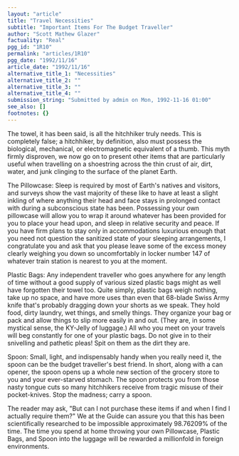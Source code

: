 ```yaml
---
layout: "article"
title: "Travel Necessities"
subtitle: "Important Items For The Budget Traveller"
author: "Scott Mathew Glazer"
factuality: "Real"
pgg_id: "1R10"
permalink: "articles/1R10"
pgg_date: "1992/11/16"
article_date: "1992/11/16"
alternative_title_1: "Necessities"
alternative_title_2: ""
alternative_title_3: ""
alternative_title_4: ""
submission_string: "Submitted by admin on Mon, 1992-11-16 01:00"
see_also: []
footnotes: {}
---
```

<div>
<p>The towel, it has been said, is all the hitchhiker truly needs. This is completely false; a hitchhiker, by definition, also must possess the biological, mechanical, or electromagnetic equivalent of a thumb. This myth firmly disproven, we now go on to present other items that are particularly useful when travelling on a shoestring across the thin crust of air, dirt, water, and junk clinging to the surface of the planet Earth.</p>
<p>The Pillowcase: Sleep is required by most of Earth's natives and visitors, and surveys show the vast majority of these like to have at least a slight inkling of where anything their head and face stays in prolonged contact with during a subconscious state has been. Possessing your own pillowcase will allow you to wrap it around whatever has been provided for you to place your head upon, and sleep in relative security and peace. If you have firm plans to stay only in accommodations luxurious enough that you need not question the sanitized state of your sleeping arrangements, I congratulate you and ask that you please leave some of the excess money clearly weighing you down so uncomfortably in locker number 147 of whatever train station is nearest to you at the moment.</p>
<p>Plastic Bags: Any independent traveller who goes anywhere for any length of time without a good supply of various sized plastic bags might as well have forgotten their towel too. Quite simply, plastic bags weigh nothing, take up no space, and have more uses than even that 68-blade Swiss Army knife that's probably dragging down your shorts as we speak. They hold food, dirty laundry, wet things, and smelly things. They organize your bag or pack and allow things to slip more easily in and out. (They are, in some mystical sense, the KY-Jelly of luggage.) All who you meet on your travels will beg constantly for one of your plastic bags. Do not give in to their snivelling and pathetic pleas! Spit on them as the dirt they are.</p>
<p>Spoon: Small, light, and indispensably handy when you really need it, the spoon can be the budget traveller's best friend. In short, along with a can opener, the spoon opens up a whole new section of the grocery store to you and your ever-starved stomach. The spoon protects you from those nasty tongue cuts so many hitchhikers receive from tragic misuse of their pocket-knives. Stop the madness; carry a spoon.</p>
<p>The reader may ask, "But can I not purchase these items if and when I find I actually require them?" We at the Guide can assure you that this has been scientifically researched to be impossible approximately 98.76209% of the time. The time you spend at home throwing your own Pillowcase, Plastic Bags, and Spoon into the luggage will be rewarded a millionfold in foreign environments. <!--Amazon_CLS_IM_END--></p>
</div>

